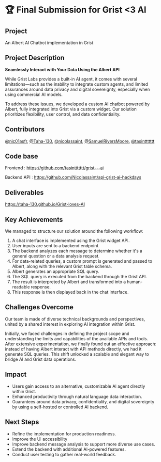 # 🏆 Final Submission for Grist <3 AI

## Project

An Albert AI Chatbot implementation in Grist

## Project Description

**Seamlessly Interact with Your Data Using the Albert API**

While Grist Labs provides a built-in AI agent, it comes with several limitations—such as the inability to integrate custom agents, and limited assurances around data privacy and digital sovereignty, especially when using commercial AI models.

To address these issues, we developed a custom AI chatbot powered by Albert, fully integrated into Grist via a custom widget. Our solution prioritizes flexibility, user control, and data confidentiality.

## Contributors

<a href="https://github.com/nic01asfr">@nic01asfr</a>, <a href="https://github.com/Taha-130">@Taha-130</a>, <a href="https://github.com/nicolassaint">@nicolassaint</a>, <a href="https://github.com/SamuelRiversMoore">@SamuelRiversMoore</a>, <a href="https://github.com/tasinttttttt">@tasinttttttt</a>

## Code base

Frontend : https://github.com/tasinttttttt/grist---ai

Backend API : https://github.com/Nicolassaint/api-grist-ai-hackdays

## Deliverables

https://taha-130.github.io/Grist-loves-AI

## Key Achievements

We managed to structure our solution around the following workflow:

1. A chat interface is implemented using the Grist widget API.
2. User inputs are sent to a backend endpoint.
3. The backend analyzes each message to determine whether it's a general question or a data analysis request.
4. For data-related queries, a custom prompt is generated and passed to Albert, along with the relevant Grist table schema.
5. Albert generates an appropriate SQL query.
6. The SQL query is executed from the backend through the Grist API.
7. The result is interpreted by Albert and transformed into a human-readable response.
8. This response is then displayed back in the chat interface.

## Challenges Overcome

Our team is made of diverse technical backgrounds and perspectives, united by a shared interest in exploring AI integration within Grist.

Initially, we faced challenges in defining the project scope and understanding the limits and capabilities of the available APIs and tools. After extensive experimentation, we finally found out an effective approach: instead of having Albert interact with API methods directly, we had it generate SQL queries. This shift unlocked a scalable and elegant way to bridge AI and Grist data operations.

## Impact

- Users gain access to an alternative, customizable AI agent directly within Grist.
- Enhanced productivity through natural language data interaction.
- Guarantees around data privacy, confidentiality, and digital sovereignty by using a self-hosted or controlled AI backend.

## Next Steps

- Refine the implementation for production readiness.
- Improve the UI accessibility
- Improve backend message analysis to support more diverse use cases.
- Extend the backend with additional AI-powered features.
- Conduct user testing to gather real-world feedback.
